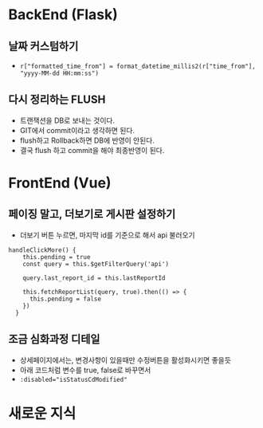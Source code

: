 # BackEnd (Flask)

## 날짜 커스텀하기
  - `r["formatted_time_from"] = format_datetime_millis2(r["time_from"], "yyyy-MM-dd HH:mm:ss")`

## 다시 정리하는 FLUSH
  - 트랜잭션을 DB로 보내는 것이다.
  - GIT에서 commit이라고 생각하면 된다.
  - flush하고 Rollback하면 DB에 반영이 안된다.
  - 결국 flush 하고 commit을 해야 최종반영이 된다.

# FrontEnd (Vue)

## 페이징 말고, 더보기로 게시판 설정하기
  - 더보기 버튼 누르면, 마지막 id를 기준으로 해서 api 불러오기
  ```
  handleClickMore() {
      this.pending = true
      const query = this.$getFilterQuery('api')

      query.last_report_id = this.lastReportId
      
      this.fetchReportList(query, true).then(() => {
        this.pending = false
      })
    }
  ```

## 조금 심화과정 디테일
  - 상세페이지에서는, 변경사항이 있을때만 수정버튼을 활성화시키면 좋을듯
  - 아래 코드처럼 변수를 true, false로 바꾸면서
  - `:disabled="isStatusCdModified"`


# 새로운 지식

##

